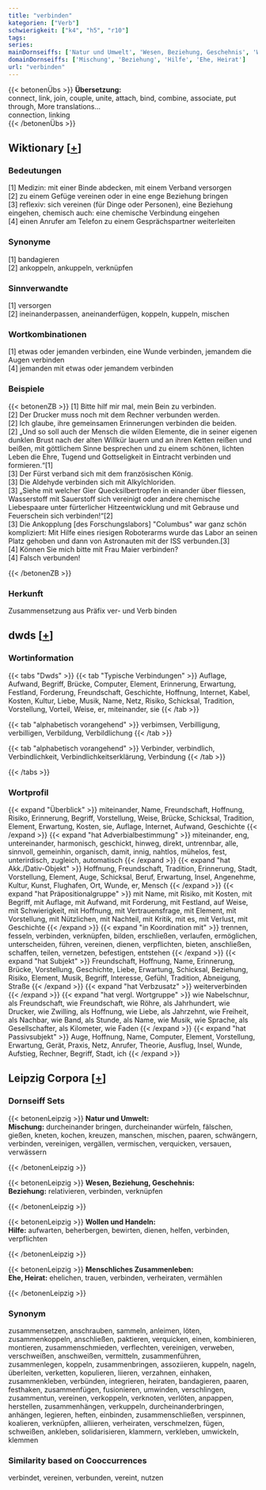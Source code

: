 ```yaml
---
title: "verbinden"
kategorien: ["Verb"]
schwierigkeit: ["k4", "h5", "r10"]
tags:
series:
mainDornseiffs: ['Natur und Umwelt', 'Wesen, Beziehung, Geschehnis', 'Wollen und Handeln', 'Menschliches Zusammenleben']
domainDornseiffs: ['Mischung', 'Beziehung', 'Hilfe', 'Ehe, Heirat']
url: "verbinden"
---
```


{{< betonenÜbs >}}
**Übersetzung:**  
connect, link, join, couple, unite, attach, bind, combine, associate, put through, More translations...  
connection, linking  
{{< /betonenÜbs >}}

## Wiktionary [[+](https://de.wiktionary.org/wiki/verbinden)]

### Bedeutungen
[1] Medizin: mit einer Binde abdecken, mit einem Verband versorgen  
[2] zu einem Gefüge vereinen oder in eine enge Beziehung bringen  
[3] reflexiv: sich vereinen (für Dinge oder Personen), eine Beziehung eingehen, chemisch auch: eine chemische Verbindung eingehen  
[4] einen Anrufer am Telefon zu einem Gesprächspartner weiterleiten  

### Synonyme
[1] bandagieren  
[2] ankoppeln, ankuppeln, verknüpfen  

### Sinnverwandte
[1] versorgen  
[2] ineinanderpassen, aneinanderfügen, koppeln, kuppeln, mischen  

### Wortkombinationen
[1] etwas oder jemanden verbinden, eine Wunde verbinden, jemandem die Augen verbinden  
[4] jemanden mit etwas oder jemandem verbinden  

### Beispiele
{{< betonenZB >}}
[1] Bitte hilf mir mal, mein Bein zu verbinden.  
[2] Der Drucker muss noch mit dem Rechner verbunden werden.  
[2] Ich glaube, ihre gemeinsamen Erinnerungen verbinden die beiden.  
[2] „Und so soll auch der Mensch die wilden Elemente, die in seiner eigenen dunklen Brust nach der alten Willkür lauern und an ihren Ketten reißen und beißen, mit göttlichem Sinne besprechen und zu einem schönen, lichten Leben die Ehre, Tugend und Gottseligkeit in Eintracht verbinden und formieren.“[1]  
[3] Der Fürst verband sich mit dem französischen König.  
[3] Die Aldehyde verbinden sich mit Alkylchloriden.  
[3] „Siehe mit welcher Gier Quecksilbertropfen in einander über fliessen, Wasserstoff mit Sauerstoff sich vereinigt oder andere chemische Liebespaare unter fürterlicher Hitzeentwicklung und mit Gebrause und Feuerschein sich verbinden!“[2]  
[3] Die Ankopplung [des Forschungslabors] "Columbus" war ganz schön kompliziert: Mit Hilfe eines riesigen Roboterarms wurde das Labor an seinen Platz gehoben und dann von Astronauten mit der ISS verbunden.[3]  
[4] Können Sie mich bitte mit Frau Maier verbinden?  
[4] Falsch verbunden!  

{{< /betonenZB >}}
### Herkunft
Zusammensetzung aus Präfix ver- und Verb binden  



## dwds [[+](https://www.dwds.de/wb/verbinden)]

### Wortinformation
{{< tabs "Dwds" >}}
{{< tab "Typische Verbindungen" >}}
Auflage, Aufwand, Begriff, Brücke, Computer, Element, Erinnerung, Erwartung, Festland, Forderung, Freundschaft, Geschichte, Hoffnung, Internet, Kabel, Kosten, Kultur, Liebe, Musik, Name, Netz, Risiko, Schicksal, Tradition, Vorstellung, Vorteil, Weise, er, miteinander, sie
{{< /tab >}}

{{< tab "alphabetisch vorangehend" >}}
verbimsen, Verbilligung, verbilligen, Verbildung, Verbildlichung
{{< /tab >}}

{{< tab "alphabetisch vorangehend" >}}
Verbinder, verbindlich, Verbindlichkeit, Verbindlichkeitserklärung, Verbindung
{{< /tab >}}

{{< /tabs >}}

### Wortprofil
{{< expand "Überblick" >}} miteinander, Name, Freundschaft, Hoffnung, Risiko, Erinnerung, Begriff, Vorstellung, Weise, Brücke, Schicksal, Tradition, Element, Erwartung, Kosten, sie, Auflage, Internet, Aufwand, Geschichte {{< /expand >}}
{{< expand "hat Adverbialbestimmung" >}} miteinander, eng, untereinander, harmonisch, geschickt, hinweg, direkt, untrennbar, alle, sinnvoll, gemeinhin, organisch, damit, innig, nahtlos, mühelos, fest, unterirdisch, zugleich, automatisch {{< /expand >}}
{{< expand "hat Akk./Dativ-Objekt" >}} Hoffnung, Freundschaft, Tradition, Erinnerung, Stadt, Vorstellung, Element, Auge, Schicksal, Beruf, Erwartung, Insel, Angenehme, Kultur, Kunst, Flughafen, Ort, Wunde, er, Mensch {{< /expand >}}
{{< expand "hat Präpositionalgruppe" >}} mit Name, mit Risiko, mit Kosten, mit Begriff, mit Auflage, mit Aufwand, mit Forderung, mit Festland, auf Weise, mit Schwierigkeit, mit Hoffnung, mit Vertrauensfrage, mit Element, mit Vorstellung, mit Nützlichen, mit Nachteil, mit Kritik, mit es, mit Verlust, mit Geschichte {{< /expand >}}
{{< expand "in Koordination mit" >}} trennen, fesseln, verbinden, verknüpfen, bilden, erschließen, verlaufen, ermöglichen, unterscheiden, führen, vereinen, dienen, verpflichten, bieten, anschließen, schaffen, teilen, vernetzen, befestigen, entstehen {{< /expand >}}
{{< expand "hat Subjekt" >}} Freundschaft, Hoffnung, Name, Erinnerung, Brücke, Vorstellung, Geschichte, Liebe, Erwartung, Schicksal, Beziehung, Risiko, Element, Musik, Begriff, Interesse, Gefühl, Tradition, Abneigung, Straße {{< /expand >}}
{{< expand "hat Verbzusatz" >}} weiterverbinden {{< /expand >}}
{{< expand "hat vergl. Wortgruppe" >}} wie Nabelschnur, als Freundschaft, wie Freundschaft, wie Röhre, als Jahrhundert, wie Drucker, wie Zwilling, als Hoffnung, wie Liebe, als Jahrzehnt, wie Freiheit, als Nachbar, wie Band, als Stunde, als Name, wie Musik, wie Sprache, als Gesellschafter, als Kilometer, wie Faden {{< /expand >}}
{{< expand "hat Passivsubjekt" >}} Auge, Hoffnung, Name, Computer, Element, Vorstellung, Erwartung, Gerät, Praxis, Netz, Anrufer, Theorie, Ausflug, Insel, Wunde, Aufstieg, Rechner, Begriff, Stadt, ich {{< /expand >}}

## Leipzig Corpora [[+](https://corpora.uni-leipzig.de/en/res?word=verbinden&corpusId=deu_newscrawl-public_2018)]

### Dornseiff Sets
{{< betonenLeipzig >}}
**Natur und Umwelt:**  
**Mischung:** durcheinander bringen, durcheinander würfeln, fälschen, gießen, kneten, kochen, kreuzen, manschen, mischen, paaren, schwängern, verbinden, vereinigen, vergällen, vermischen, verquicken, versauen, verwässern  

{{< /betonenLeipzig >}}


{{< betonenLeipzig >}}
**Wesen, Beziehung, Geschehnis:**  
**Beziehung:** relativieren, verbinden, verknüpfen  

{{< /betonenLeipzig >}}


{{< betonenLeipzig >}}
**Wollen und Handeln:**  
**Hilfe:** aufwarten, beherbergen, bewirten, dienen, helfen, verbinden, verpflichten  

{{< /betonenLeipzig >}}


{{< betonenLeipzig >}}
**Menschliches Zusammenleben:**  
**Ehe, Heirat:** ehelichen, trauen, verbinden, verheiraten, vermählen  

{{< /betonenLeipzig >}}

### Synonym
zusammensetzen, anschrauben, sammeln, anleimen, löten, zusammenkoppeln, anschließen, paktieren, verquicken, einen, kombinieren, montieren, zusammenschmieden, verflechten, vereinigen, verweben, verschweißen, anschweißen, vermitteln, zusammenführen, zusammenlegen, koppeln, zusammenbringen, assoziieren, kuppeln, nageln, überleiten, verketten, kopulieren, liieren, verzahnen, einhaken, zusammenkleben, verbünden, integrieren, heiraten, bandagieren, paaren, festhaken, zusammenfügen, fusionieren, umwinden, verschlingen, zusammentun, vereinen, verkoppeln, verknoten, verlöten, anpappen, herstellen, zusammenhängen, verkuppeln, durcheinanderbringen, anhängen, legieren, heften, einbinden, zusammenschließen, verspinnen, koalieren, verknüpfen, alliieren, verheiraten, verschmelzen, fügen, schweißen, ankleben, solidarisieren, klammern, verkleben, umwickeln, klemmen


### Similarity based on Cooccurrences
verbindet, vereinen, verbunden, vereint, nutzen

